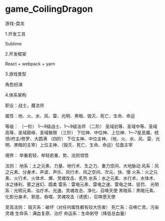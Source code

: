 # game_CoilingDragon
游戏-盘龙

1.开发工具

Sublime

2.开发框架

React + webpack + yarn

3.游戏类型

角色扮演

4.体系架构

职业：战士，魔法师

属性：地、火、水、风、雷、光明、黑暗、毁灭、死亡、生命、命运

等级： 
（一阶） 1〜9级战士、1〜9级法师 
（二阶） 圣域初等、圣域中等、圣域高等、圣域巅峰、圣域极限 
（三阶） 下位神、中位神、上位神、1〜7星恶魔、统领/府主/修罗、大圆满 
（四阶） 下位主神、中位主神、（地、火、水、风、雷、光明、黑暗的主宰）上位主神、（毁灭、死亡、生命、命运）位面主宰

境界： 举重若轻、举轻若重、势、法则领悟

法则：
 地系：土之元素、力量、地行术、生之力、重力空间、大地脉动 风系：风之元素、分身术、声波、声乐、风行术、风之空间、次元、快、慢 火系：火之元素、火行术、火体术、爆、灵魂攻击、炙热 水系：水之元素、水行术、水体术、冰之锋利、雾之迷幻、圆柔 雷系：雷电元素、雷电之速、雷电之体、惩罚、 光明系：光明元素、治疗术、光速、灵魂攻击、净化、召唤天使 黑暗系：黑暗元素、化影分身术、邪恶、吞噬、灵魂攻击（诱惑）、召唤堕天使

至高法则： 
毁灭系：破坏（对任何属性都有较大伤害） 
死亡系：召唤亡灵、污染灵魂 
生命系：满血复原、治疗 
命运系：生命剥夺（降低总血量）
